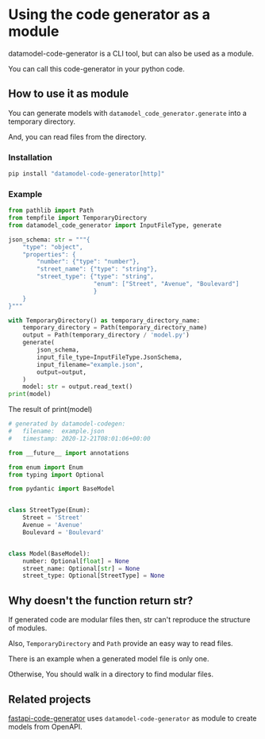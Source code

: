 # Using the code generator as a module

datamodel-code-generator is a CLI tool, but can also be used as a module.

You can call this code-generator in your python code.

## How to use it as module

You can generate models with `datamodel_code_generator.generate` into a temporary directory.

And, you can read files from the directory.

### Installation
```sh
pip install "datamodel-code-generator[http]"
```

### Example
```python
from pathlib import Path
from tempfile import TemporaryDirectory
from datamodel_code_generator import InputFileType, generate

json_schema: str = """{
    "type": "object",
    "properties": {
        "number": {"type": "number"},
        "street_name": {"type": "string"},
        "street_type": {"type": "string",
                        "enum": ["Street", "Avenue", "Boulevard"]
                        }
    }
}"""

with TemporaryDirectory() as temporary_directory_name:
    temporary_directory = Path(temporary_directory_name)
    output = Path(temporary_directory / 'model.py')
    generate(
        json_schema,
        input_file_type=InputFileType.JsonSchema,
        input_filename="example.json",
        output=output,
    )
    model: str = output.read_text()
print(model)
```

The result of print(model)
```python
# generated by datamodel-codegen:
#   filename:  example.json
#   timestamp: 2020-12-21T08:01:06+00:00

from __future__ import annotations

from enum import Enum
from typing import Optional

from pydantic import BaseModel


class StreetType(Enum):
    Street = 'Street'
    Avenue = 'Avenue'
    Boulevard = 'Boulevard'


class Model(BaseModel):
    number: Optional[float] = None
    street_name: Optional[str] = None
    street_type: Optional[StreetType] = None
```

## Why doesn't the function return str?

If generated code are modular files then, str can't reproduce the structure of modules.

Also, `TemporaryDirectory` and `Path` provide an easy way to read files.

There is an example when a generated model file is only one.

Otherwise, You should walk in a directory to find modular files.


## Related projects

[fastapi-code-generator](https://github.com/koxudaxi/fastapi-code-generator) uses `datamodel-code-generator` as module to create models from OpenAPI.
